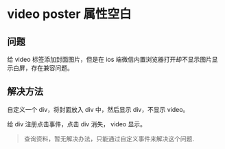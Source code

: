# video poster 属性空白

## 问题

给 video 标签添加封面图片，但是在 ios 端微信内置浏览器打开却不显示图片显示白屏，存在兼容问题。

## 解决方法

自定义一个 div，将封面放入 div 中，然后显示 div，不显示 video。

给 div 注册点击事件，点击 div 消失， video 显示。

> 查询资料，暂无解决办法，只能通过自定义事件来解决这个问题.

